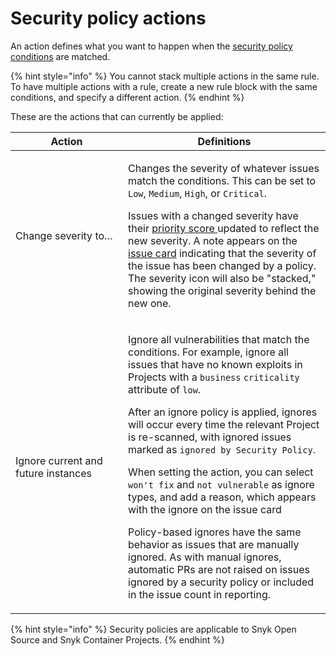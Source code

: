 # Security policy actions

An action defines what you want to happen when the [security policy conditions](security-policies-conditions.md) are matched.

{% hint style="info" %}
You cannot stack multiple actions in the same rule. To have multiple actions with a rule, create a new rule block with the same conditions, and specify a different action.
{% endhint %}

These are the actions that can currently be applied:

<table><thead><tr><th width="164">Action</th><th>Definitions</th></tr></thead><tbody><tr><td>Change severity to…</td><td><p>Changes the severity of whatever issues match the conditions. This can be set to <code>Low</code>, <code>Medium</code>, <code>High</code>, or <code>Critical</code>.<br></p><p>Issues with a changed severity have their <a href="../../prioritize-issues-for-fixing/priority-score.md">priority score </a>updated to reflect the new severity. A note appears on the <a href="../../../admin/snyk-projects/issue-card-information.md">issue card</a> indicating that the severity of the issue has been changed by a policy. The severity icon will also be "stacked," showing the original severity behind the new one.</p></td></tr><tr><td>Ignore current and future instances</td><td><p>Ignore all vulnerabilities that match the conditions. For example, ignore all issues that have no known exploits in Projects with a <code>business</code> <code>criticality</code> attribute of <code>low</code>.</p><p></p><p>After an ignore policy is applied, ignores will occur every time the relevant Project is re-scanned, with ignored issues marked as <code>ignored by Security Policy</code>.</p><p></p><p>When setting the action, you can select <code>won't fix</code> and <code>not vulnerable</code> as ignore types, and add a reason, which appears with the ignore on the issue card </p><p></p><p>Policy-based ignores have the same behavior as issues that are manually ignored. As with manual ignores, automatic PRs are not raised on issues ignored by a security policy or included in the issue count in reporting.</p></td></tr></tbody></table>

{% hint style="info" %}
Security policies are applicable to Snyk Open Source and Snyk Container Projects.
{% endhint %}
